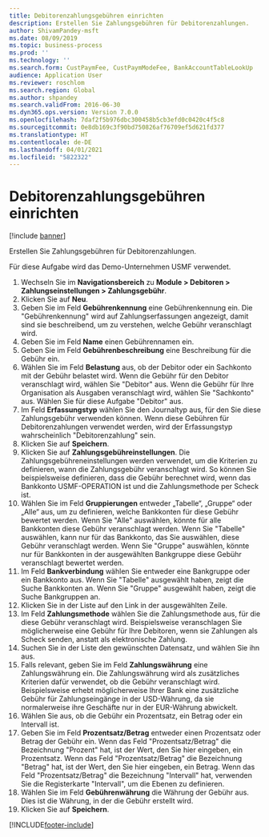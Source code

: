 ```yaml
---
title: Debitorenzahlungsgebühren einrichten
description: Erstellen Sie Zahlungsgebühren für Debitorenzahlungen.
author: ShivamPandey-msft
ms.date: 08/09/2019
ms.topic: business-process
ms.prod: ''
ms.technology: ''
ms.search.form: CustPaymFee, CustPaymModeFee, BankAccountTableLookUp
audience: Application User
ms.reviewer: roschlom
ms.search.region: Global
ms.author: shpandey
ms.search.validFrom: 2016-06-30
ms.dyn365.ops.version: Version 7.0.0
ms.openlocfilehash: 7daf2f5b976dbc300458b5cb3efd0c0420c4f5c8
ms.sourcegitcommit: 0e8db169c3f90bd750826af76709ef5d621fd377
ms.translationtype: HT
ms.contentlocale: de-DE
ms.lasthandoff: 04/01/2021
ms.locfileid: "5822322"
---
```

# <a name="establish-customer-payment-fees"></a>Debitorenzahlungsgebühren einrichten

[!include [banner](../../includes/banner.md)]

Erstellen Sie Zahlungsgebühren für Debitorenzahlungen.

Für diese Aufgabe wird das Demo-Unternehmen USMF verwendet.

1. Wechseln Sie im **Navigationsbereich** zu **Module > Debitoren > Zahlungseinstellungen > Zahlungsgebühr**.
2. Klicken Sie auf **Neu**.
3. Geben Sie im Feld **Gebührenkennung** eine Gebührenkennung ein. Die "Gebührenkennung" wird auf Zahlungserfassungen angezeigt, damit sind sie beschreibend, um zu verstehen, welche Gebühr veranschlagt wird.  
4. Geben Sie im Feld **Name** einen Gebührennamen ein.
5. Geben Sie im Feld **Gebührenbeschreibung** eine Beschreibung für die Gebühr ein.
6. Wählen Sie im Feld **Belastung** aus, ob der Debitor oder ein Sachkonto mit der Gebühr belastet wird. Wenn die Gebühr für den Debitor veranschlagt wird, wählen Sie "Debitor" aus. Wenn die Gebühr für Ihre Organisation als Ausgaben veranschlagt wird, wählen Sie "Sachkonto" aus. Wählen Sie für diese Aufgabe "Debitor" aus.  
7. Im Feld **Erfassungstyp** wählen Sie den Journaltyp aus, für den Sie diese Zahlungsgebühr verwenden können. Wenn diese Gebühren für Debitorenzahlungen verwendet werden, wird der Erfassungstyp wahrscheinlich "Debitorenzahlung" sein.  
8. Klicken Sie auf **Speichern**.
9. Klicken Sie auf **Zahlungsgebühreinstellungen**. Die Zahlungsgebühreneinstellungen werden verwendet, um die Kriterien zu definieren, wann die Zahlungsgebühr veranschlagt wird.  So können Sie beispielsweise definieren, dass die Gebühr berechnet wird, wenn das Bankkonto USMF-OPERATION ist und die Zahlungsmethode per Scheck ist.  
10. Wählen Sie im Feld **Gruppierungen** entweder „Tabelle“, „Gruppe“ oder „Alle“ aus, um zu definieren, welche Bankkonten für diese Gebühr bewertet werden. Wenn Sie "Alle" auswählen, könnte für alle Bankkonten diese Gebühr veranschlagt werden.  Wenn Sie "Tabelle" auswählen, kann nur für das Bankkonto, das Sie auswählen, diese Gebühr veranschlagt werden. Wenn Sie "Gruppe" auswählen, könnte nur für Bankkonten in der ausgewählten Bankgruppe diese Gebühr veranschlagt bewertet werden.  
11. Im Feld **Bankverbindung** wählen Sie entweder eine Bankgruppe oder ein Bankkonto aus. Wenn Sie "Tabelle" ausgewählt haben, zeigt die Suche Bankkonten an. Wenn Sie "Gruppe" ausgewählt haben, zeigt die Suche Bankgruppen an.  
12. Klicken Sie in der Liste auf den Link in der ausgewählten Zeile.
13. Im Feld **Zahlungsmethode** wählen Sie die Zahlungsmethode aus, für die diese Gebühr veranschlagt wird. Beispielsweise veranschlagen Sie möglicherweise eine Gebühr für Ihre Debitoren, wenn sie Zahlungen als Scheck senden, anstatt als elektronische Zahlung.  
14. Suchen Sie in der Liste den gewünschten Datensatz, und wählen Sie ihn aus.
15. Falls relevant, geben Sie im Feld **Zahlungswährung** eine Zahlungswährung ein. Die Zahlungswährung wird als zusätzliches Kriterien dafür verwendet, ob die Gebühr veranschlagt wird.  Beispielsweise erhebt möglicherweise Ihrer Bank eine zusätzliche Gebühr für Zahlungseingänge in der USD-Währung, da sie normalerweise ihre Geschäfte nur in der EUR-Währung abwickelt.  
16. Wählen Sie aus, ob die Gebühr ein Prozentsatz, ein Betrag oder ein Intervall ist.
17. Geben Sie im Feld **Prozentsatz/Betrag** entweder einen Prozentsatz oder Betrag der Gebühr ein. Wenn das Feld "Prozentsatz/Betrag" die Bezeichnung "Prozent" hat, ist der Wert, den Sie hier eingeben, ein Prozentsatz. Wenn das Feld "Prozentsatz/Betrag" die Bezeichnung "Betrag" hat, ist der Wert, den Sie hier eingeben, ein Betrag. Wenn das Feld "Prozentsatz/Betrag" die Bezeichnung "Intervall" hat, verwenden Sie die Registerkarte "Intervall", um die Ebenen zu definieren.  
18. Wählen Sie im Feld **Gebührenwährung** die Währung der Gebühr aus. Dies ist die Währung, in der die Gebühr erstellt wird.  
19. Klicken Sie auf **Speichern**.



[!INCLUDE[footer-include](../../../includes/footer-banner.md)]
